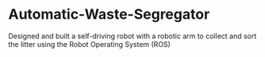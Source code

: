 # Automatic-Waste-Segregator
Designed and built a self-driving robot with a robotic arm to collect and sort the litter using the Robot Operating System (ROS)

